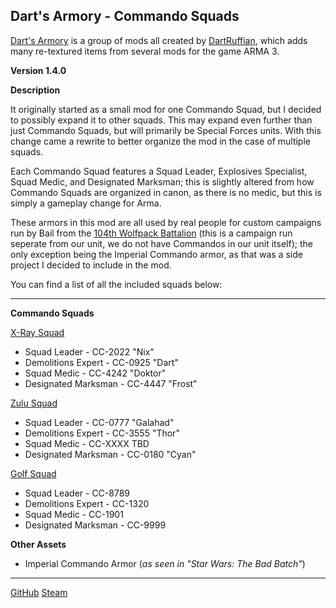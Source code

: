 ## Dart's Armory - Commando Squads
[Dart's Armory](https://steamcommunity.com/sharedfiles/filedetails/?id=2954171067) is a group of mods all created by [DartRuffian](https://github.com/DartRuffian), which adds many re-textured items from several mods for the game ARMA 3.

**Version 1.4.0**

**Description**

It originally started as a small mod for one Commando Squad, but I decided to possibly expand it to other squads. This may expand even further than just Commando Squads, but will primarily be Special Forces units. With this change came a rewrite to better organize the mod in the case of multiple squads.

Each Commando Squad features a Squad Leader, Explosives Specialist, Squad Medic, and Designated Marksman; this is slightly altered from how Commando Squads are organized in canon, as there is no medic, but this is simply a gameplay change for Arma.

These armors in this mod are all used by real people for custom campaigns run by Bail from the [104th Wolfpack Battalion](https://discord.gg/DF4eEDZNrW) (this is a campaign run seperate from our unit, we do not have Commandos in our unit itself); the only exception being the Imperial Commando armor, as that was a side project I decided to include in the mod.

You can find a list of all the included squads below:

---
**Commando Squads**

<u>X-Ray Squad</u>
* Squad Leader - CC-2022 "Nix"
* Demolitions Expert - CC-0925 "Dart"
* Squad Medic - CC-4242 "Doktor"
* Designated Marksman - CC-4447 "Frost"

<u>Zulu Squad</u>
* Squad Leader - CC-0777 "Galahad"
* Demolitions Expert - CC-3555 "Thor"
* Squad Medic - CC-XXXX TBD
* Designated Marksman - CC-0180 "Cyan"

<u>Golf Squad</u>
* Squad Leader - CC-8789
* Demolitions Expert - CC-1320
* Squad Medic - CC-1901
* Designated Marksman - CC-9999

**Other Assets**
* Imperial Commando Armor (*as seen in "Star Wars: The Bad Batch"*)

---

[GitHub](https://github.com/DartRuffian/Dart-Armory-Commandos)
[Steam](https://steamcommunity.com/sharedfiles/filedetails/?id=2936216405)